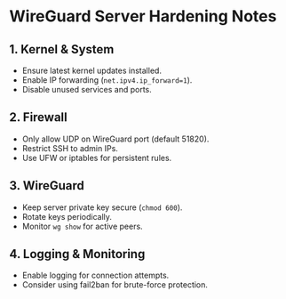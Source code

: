 # WireGuard Server Hardening Notes

## 1. Kernel & System
- Ensure latest kernel updates installed.
- Enable IP forwarding (`net.ipv4.ip_forward=1`).
- Disable unused services and ports.

## 2. Firewall
- Only allow UDP on WireGuard port (default 51820).
- Restrict SSH to admin IPs.
- Use UFW or iptables for persistent rules.

## 3. WireGuard
- Keep server private key secure (`chmod 600`).
- Rotate keys periodically.
- Monitor `wg show` for active peers.

## 4. Logging & Monitoring
- Enable logging for connection attempts.
- Consider using fail2ban for brute-force protection.
